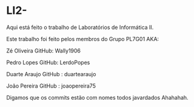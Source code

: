 # LI2-

Aqui está feito o trabalho de Laboratórios de Informática II.


Este trabalho foi feito pelos membros do Grupo PL7G01 AKA:

Zé Oliveira GitHub: Wally1906

Pedro Lopes GitHub: LerdoPopes

Duarte Araujo GitHub : duartearaujo 

João Pereira GitHub : joaopereira75


Digamos que os commits estão com nomes todos javardados Ahahahah.

